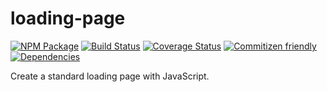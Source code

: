 # loading-page
[![NPM Package](https://badge.fury.io/js/loading-page.svg)](https://www.npmjs.com/package/loading-page)
[![Build Status](https://travis-ci.org/patrickhulce/loading-page.svg?branch=master)](https://travis-ci.org/patrickhulce/loading-page)
[![Coverage Status](https://coveralls.io/repos/github/patrickhulce/loading-page/badge.svg?branch=master)](https://coveralls.io/github/patrickhulce/loading-page?branch=master)
[![Commitizen friendly](https://img.shields.io/badge/commitizen-friendly-brightgreen.svg)](http://commitizen.github.io/cz-cli/)
[![Dependencies](https://david-dm.org/patrickhulce/loading-page.svg)](https://david-dm.org/patrickhulce/loading-page)

Create a standard loading page with JavaScript.
